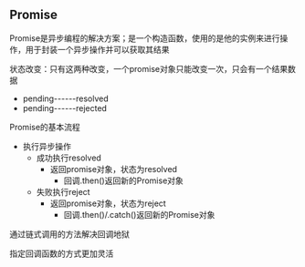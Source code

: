## Promise

Promise是异步编程的解决方案；是一个构造函数，使用的是他的实例来进行操作，用于封装一个异步操作并可以获取其结果



状态改变：只有这两种改变，一个promise对象只能改变一次，只会有一个结果数据

* pending------resolved
* pending------rejected



Promise的基本流程

* 执行异步操作
  * 成功执行resolved
    * 返回promise对象，状态为resolved
      * 回调.then()返回新的Promise对象
  * 失败执行reject
    * 返回promise对象，状态为reject
      * 回调.then()/.catch()返回新的Promise对象





通过链式调用的方法解决回调地狱

指定回调函数的方式更加灵活